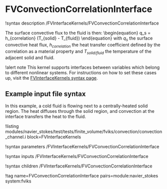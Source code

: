 # FVConvectionCorrelationInterface

!syntax description /FVInterfaceKernels/FVConvectionCorrelationInterface

The surface convective flux to the fluid is then:
\begin{equation}
q_s = h_{correlation} (T_{solid} - T_{fluid})
\end{equation}
with $q_s$ the surface convective heat flux, $h_{correlation}$ the heat transfer coefficient
defined by the correlation as a material property and $T_{solid/fluid}$ the temperature of the
adjacent solid and fluid.

!alert note
This kernel supports interfaces between variables which belong to different nonlinear systems.
For instructions on how to set these cases up, visit the [FVInterfaceKernels syntax page](syntax/FVInterfaceKernels/index.md).

## Example input file syntax

In this example, a cold fluid is flowing next to a centrally-heated solid region. The heat diffuses
through the solid region, and convection at the interface transfers the heat to the fluid.

!listing modules/navier_stokes/test/tests/finite_volume/fviks/convection/convection_channel.i block=FVInterfaceKernels

!syntax parameters /FVInterfaceKernels/FVConvectionCorrelationInterface

!syntax inputs /FVInterfaceKernels/FVConvectionCorrelationInterface

!syntax children /FVInterfaceKernels/FVConvectionCorrelationInterface

!tag name=FVConvectionCorrelationInterface pairs=module:navier_stokes system:fviks
